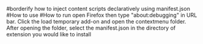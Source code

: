 #borderify 
how to inject content scripts declaratively using manifest.json
#How to use 
#How to run open Firefox then type "about:debugging" in URL bar. Click the load temporary add-on and open the contextmenu folder. After opening the folder, select the manifest.json in the directory of extension you would like to install
